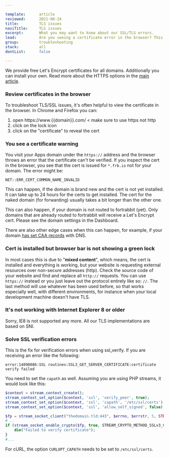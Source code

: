 ```yaml
---

template:      article
reviewed:      2021-08-24
title:         TLS issues
naviTitle:     TLS issues
excerpt:       What you may want to know about our SSL/TLS errors.
lead:          Are you seeing a certificate error in the browser? This article aims to help developers troubleshooting such errors.
group:         troubleshooting
stack:         all
dontList:      false

---
```



We provide free Let's Encrypt certificates for all domains. Additionally you can install your own. Read more about the HTTPS options in the [main article](/https).


### Review certificates in the browser

To troubleshoot TLS/SSL issues, it's often helpful to view the certificate in the browser. In Chrome and Firefox you can:

1. open https://www.{{domain}}.com/ < make sure to use https not http
2. click on the lock icon 
3. click on the "certificate" to reveal the cert


### You see a certificate warning 

You visit your Apps domain under the `https://` address and the browser throws an error that the certificate can't be verified. If you inspect the cert in the browser, you see that the cert is issued for `*.frb.io` not for your domain. The error might be:

```
NET::ERR_CERT_COMMON_NAME_INVALID
```

This can happen, if the domain is brand new and the cert is not yet installed. It can take up to 24 hours for the certs to get installed. The cert for the naked domain (for forwarding) usually takes a bit longer than the other one.

This can also happen, if your domain is not routed to fortrabbit (yet). Only domains that are already routed to fortrabbit will receive a Let's Encrypt cert. Please see the domain settings in the Dashboard. 

There are also other edge cases when this can happen, for example, if your domain [has set CAA records](/https#toc-secure-your-domain-with-a-caa-record) with DNS. 


### Cert is installed but browser bar is not showing a green lock

In most cases this is due to "**mixed content**", which means, the cert is installed and everything is working, but your website is requesting external resources over non-secure addresses (http). Check the source code of your website and find and replace all `http://` requests. You can use `https://` instead or you just leave out the protocol entirely like so: `//`. The last method will use whatever has been used before, so that works especially well, with different environments, for instance when your local development machine doesn't have TLS.


### It's not working with Internet Explorer 8 or older

Sorry, IE8 is not supported any more. All our TLS implementations are based on SNI.


### Solve SSL verification errors

This is the fix for verification errors when using ssl_verify. If you are receiving an error like the following:

```
error:14090086:SSL routines:SSL3_GET_SERVER_CERTIFICATE:certificate verify failed
```
You need to set the `capath` as well. Assuming you are using PHP streams, it would look like this:
```php
$context = stream_context_create();
stream_context_set_option($context, 'ssl', 'verify_peer', true);
stream_context_set_option($context, 'ssl', 'capath', '/etc/ssl/certs'); # <<< that's the one
stream_context_set_option($context, 'ssl', 'allow_self_signed', false);

$fp = stream_socket_client("thedomain.tld:443", $errno, $errstr, 5, STREAM_CLIENT_CONNECT, $context);
# ..
if (stream_socket_enable_crypto($fp, true, STREAM_CRYPTO_METHOD_SSLv3_CLIENT) === false) {
    die("Failed to verify certificate");
}
#...
```

For cURL, the option `CURLOPT_CAPATH` needs to be set to `/etc/ssl/certs`.